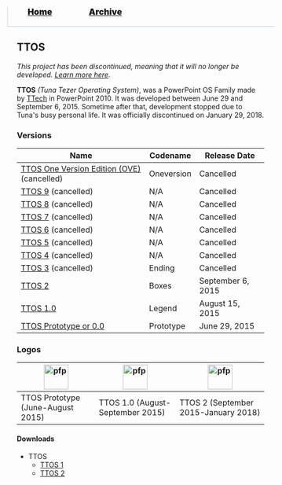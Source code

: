 <blockquote style="background: #0000;border-bottom: 1px solid #B2D2E1;height: 30px;margin: 0 -20px 20px;padding: 0px 20px 9px 40px;">
  <p style=""><a href="https://hexa-one.github.io/pptos-wiki/" style="font-size: 17px;font-weight: 900;font-style: normal;text-shadow: rgba(255,255,255,0.9) 0 1px 0;">Home</a>&nbsp;&nbsp;&nbsp;&nbsp;&nbsp;&nbsp;&nbsp;&nbsp;&nbsp;&nbsp;&nbsp;&nbsp;&nbsp;&nbsp;&nbsp;&nbsp;&nbsp;&nbsp;
    <a href="https://hexa-one.github.io/pptos-wiki/archive/" style="font-size: 17px;font-weight: 900;font-style: normal;text-shadow: rgba(255,255,255,0.9) 0 1px 0;">Archive</a>
  </p>
</blockquote>

## TTOS

*This project has been discontinued, meaning that it will no longer be developed. [Learn more here](https://pptos.fandom.com/wiki/User_blog:TTech_TTOS_Return/The_official_announcement_of_the_discontinuation_of_TTOS_and_the_defunction_of_TTech).*

**TTOS** *(Tuna Tezer Operating System)*, was a PowerPoint OS Family made by [TTech](https://pptos.fandom.com/wiki/TTech) in PowerPoint 2010. It was developed between June 29 and September 6, 2015. Sometime after that, development stopped due to Tuna's busy personal life. It was officially discontinued on January 29, 2018. 

### Versions

|Name|Codename|Release Date|
|-|-|-|
|[TTOS One Version Edition (OVE)](https://hexa-one.github.io/pptos-wiki/wiki/TTOS/TTOS_OVE) (cancelled)|Oneversion|Cancelled|
|[TTOS 9](https://hexa-one.github.io/pptos-wiki/wiki/TTOS/Scrapped_TTOS_versions) (cancelled)|N/A|Cancelled|
|[TTOS 8](https://hexa-one.github.io/pptos-wiki/wiki/TTOS/Scrapped_TTOS_versions) (cancelled)|N/A|Cancelled|
|[TTOS 7](https://hexa-one.github.io/pptos-wiki/wiki/TTOS/Scrapped_TTOS_versions) (cancelled)|N/A|Cancelled|
|[TTOS 6](https://hexa-one.github.io/pptos-wiki/wiki/TTOS/Scrapped_TTOS_versions) (cancelled)|N/A|Cancelled|
|[TTOS 5](https://hexa-one.github.io/pptos-wiki/wiki/TTOS/Scrapped_TTOS_versions) (cancelled)|N/A|Cancelled|
|[TTOS 4](https://hexa-one.github.io/pptos-wiki/wiki/TTOS/Scrapped_TTOS_versions) (cancelled)|N/A|Cancelled|
|[TTOS 3](https://hexa-one.github.io/pptos-wiki/wiki/TTOS/TTOS_3) (cancelled)|Ending|Cancelled|
|[TTOS 2](https://hexa-one.github.io/pptos-wiki/wiki/TTOS/TTOS_2)|Boxes|September 6, 2015|
|[TTOS 1.0](https://hexa-one.github.io/pptos-wiki/wiki/TTOS/TTOS_1.0)|Legend|August 15, 2015|
|[TTOS Prototype or 0.0](https://hexa-one.github.io/pptos-wiki/wiki/TTOS/TTOS_Prototype)|Prototype|June 29, 2015|

### Logos

|<a><img height="50" alt="pfp" src="https://user-images.githubusercontent.com/58103738/132088005-506135e6-6e00-49f7-a820-6d7139b1660d.png" /></a>|<a><img height="50" alt="pfp" src="https://user-images.githubusercontent.com/58103738/132088018-fab41d44-11ac-44aa-be93-12c2a82d7b38.png" /></a>|<a><img height="50" alt="pfp" src="https://user-images.githubusercontent.com/58103738/132088027-7c680ce6-3aa1-4512-85f3-7ca2866dbd95.png" /></a>
| - | - | - |
|TTOS Prototype (June-August 2015)|TTOS 1.0 (August-September 2015)|TTOS 2 (September 2015-January 2018)|

#### Downloads

- TTOS
  - [TTOS 1](https://github.com/hexa-one/pptos-wiki/raw/gh-pages/files/TTOS/ttos1.0.pptx)
  - [TTOS 2](https://github.com/hexa-one/pptos-wiki/raw/gh-pages/files/TTOS/ttos2.pptx)

<body style="background-image: url(https://raw.githubusercontent.com/hexa-one/pptos-wiki/gh-pages/assets/background/background.png);background-repeat: no-repeat;background-attachment: fixed;background-size: cover;">